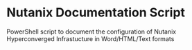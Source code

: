 # Nutanix Documentation Script

PowerShell script to document the configuration of Nutanix Hyperconverged Infrastucture in Word/HTML/Text formats